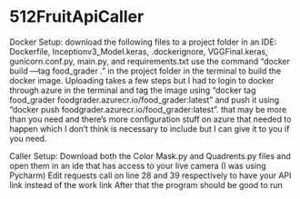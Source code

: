 # 512FruitApiCaller

Docker Setup: 
download the following files to a project folder in an IDE:
Dockerfile, Inceptionv3_Model.keras, .dockerignore, VGGFinal.keras, gunicorn.conf.py, main.py, and requirements.txt 
use the command 
“docker build —tag food_grader .” 
in the project folder in the terminal to build the docker image. 
Uploading takes a few steps but I had to login to docker through azure in the terminal and tag the image using
“docker tag food_grader foodgrader.azurecr.io/food_grader:latest”
and push it using
“docker push foodgrader.azurecr.io/food_grader:latest”. 
that may be more than you need and there’s more configuration stuff on azure that needed to happen which I don’t think is necessary to include but I can give it to you if you need.

Caller Setup: 
Download both the Color Mask.py and Quadrents.py files and open them in an ide that has access to your live camera (I was using Pycharm) 
Edit requests call on line 28 and 39 respectively to have your API link instead of the work link
After that the program should be good to run

